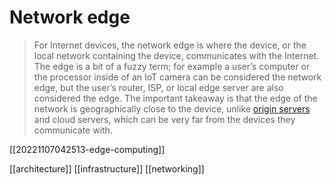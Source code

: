 # Network edge

>For Internet devices, the network edge is where the device, or the local network containing the device, communicates with the Internet. The edge is a bit of a fuzzy term; for example a user’s computer or the processor inside of an IoT camera can be considered the network edge, but the user’s router, ISP, or local edge server are also considered the edge. The important takeaway is that the edge of the network is geographically close to the device, unlike [origin servers](https://www.cloudflare.com/learning/cdn/glossary/origin-server/) and cloud servers, which can be very far from the devices they communicate with.

[[20221107042513-edge-computing]]

[[architecture]]
[[infrastructure]]
[[networking]]